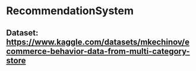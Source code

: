 # RecommendationSystem

## Dataset: https://www.kaggle.com/datasets/mkechinov/ecommerce-behavior-data-from-multi-category-store


